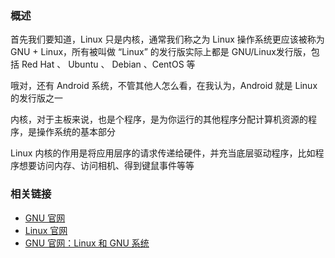 

### 概述

首先我们要知道，Linux 只是内核，通常我们称之为 Linux 操作系统更应该被称为 GNU + Linux，所有被叫做 “Linux” 的发行版实际上都是 GNU/Linux发行版，包括 Red Hat 、 Ubuntu 、 Debian 、CentOS 等

哦对，还有 Android 系统，不管其他人怎么看，在我认为，Android 就是 Linux 的发行版之一

内核，对于主板来说，也是个程序，是为你运行的其他程序分配计算机资源的程序，是操作系统的基本部分

Linux 内核的作用是将应用层序的请求传递给硬件，并充当底层驱动程序，比如程序想要访问内存、访问相机、得到键鼠事件等等

### 相关链接

- [GNU 官网](https://www.linux.org/)
- [Linux 官网](https://www.gnu.org/)
- [GNU 官网：Linux 和 GNU 系统](https://www.gnu.org/gnu/linux-and-gnu.html)